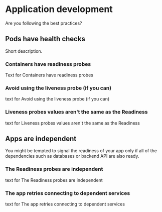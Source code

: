 # Application development

Are you following the best practices?

## Pods have health checks

Short description.

### Containers have readiness probes

Text for Containers have readiness probes

### Avoid using the liveness probe (if you can)

text for Avoid using the liveness probe (if you can)

### Liveness probes values aren't the same as the Readiness

text for Liveness probes values aren't the same as the Readiness

## Apps are independent

You might be tempted to signal the readiness of your app only if all of the dependencies such as databases or backend API are also ready.

### The Readiness probes are independent

text for The Readiness probes are independent

### The app retries connecting to dependent services

text for The app retries connecting to dependent services
